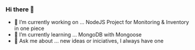 ### Hi there 👋

- 🔭 I’m currently working on ...  NodeJS Project for Monitoring & Inventory in one piece
- 🌱 I’m currently learning ...  MongoDB with Mongoose
- 💬 Ask me about ... new ideas or iniciatives, I always have one

